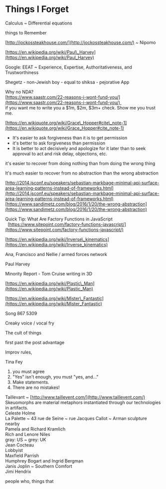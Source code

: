 # Things I Forget

Calculus ~ Differential equations

things to Remember

[http://jockossteakhouse.com/](http://jockossteakhouse.com/) ~ Nipomo

[https://en.wikipedia.org/wiki/Paul\_Harvey](https://en.wikipedia.org/wiki/Paul_Harvey)

Google: EEAT ~ Experience, Expertise, Authoritativeness, and Trustworthiness

Shegetz - non-Jewish boy - equal to shiksa - pejorative App

Why no NDA?   
[https://www.saastr.com/22-reasons-i-wont-fund-you/](https://www.saastr.com/22-reasons-i-wont-fund-you/)   
if you want me to write you a $1m, $2m, $3m+ check. Show me you trust me.

[https://en.wikiquote.org/wiki/Grace\_Hopper#cite\_note-1](https://en.wikiquote.org/wiki/Grace_Hopper#cite_note-1)

* It's easier to ask forgiveness than it is to get permission
* it's better to ask forgiveness than permission
* It is better to act decisively and apologize for it later than to seek approval to act and risk delay, objections, etc.

it's easier to recover from doing nothing than from doing the wrong thing

It's much easier to recover from no abstraction than the wrong abstraction

[http://2014.jsconf.eu/speakers/sebastian-markbage-minimal-api-surface-area-learning-patterns-instead-of-frameworks.html](http://2014.jsconf.eu/speakers/sebastian-markbage-minimal-api-surface-area-learning-patterns-instead-of-frameworks.html)  
[https://www.sandimetz.com/blog/2016/1/20/the-wrong-abstraction](https://www.sandimetz.com/blog/2016/1/20/the-wrong-abstraction)

Quick Tip: What Are Factory Functions in JavaScript   [https://www.sitepoint.com/factory-functions-javascript/](https://www.sitepoint.com/factory-functions-javascript/)

[https://en.wikipedia.org/wiki/Inverse\_kinematics](https://en.wikipedia.org/wiki/Inverse_kinematics)

Ana, Francisco and Nellie / armed forces network

Paul Harvey

Minority Report - Tom Cruise writing in 3D

[https://en.wikipedia.org/wiki/Plastic\_Man](https://en.wikipedia.org/wiki/Plastic_Man)

[https://en.wikipedia.org/wiki/Mister\_Fantastic](https://en.wikipedia.org/wiki/Mister_Fantastic)

Song 867 5309

Creaky voice / vocal fry

The cult of things

first past the post advantage

Improv rules,

Tina Fey

1. you must agree
2. "Yes" isn't enough, you must "yes, and…"
3. Make statements.
4. There are no mistakes!

Taillevant ~ [http://www.taillevent.com/](http://www.taillevent.com/)  
Skeuomorphs are material metaphors instantiated through our technologies in artifacts.   
Celeste Holme   
La Palette ~ 43 rue de Seine ~ rue Jacques Callot ~ Arman sculpture nearby  
Pamela and Richard Kramlich   
Rich and Lenore Niles   
gray: US ~ grey: UK   
Jean Cocteau   
Lobbyist   
Maxfield Parrish   
Humphrey Bogart and Ingrid Bergman  
Janis Joplin ~ Southern Comfort  
Jimi Hendrix

people who, things that